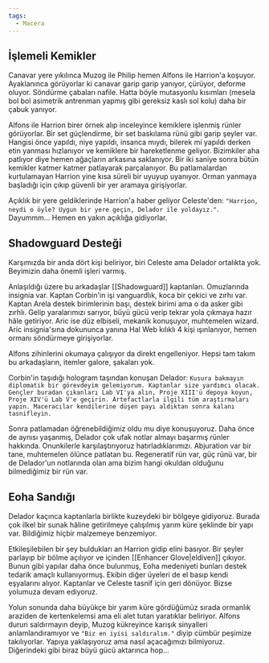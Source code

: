 ```yaml
---  
tags:  
  - Macera  
---  
```

## İşlemeli Kemikler  
Canavar yere yıkılınca Muzog ile Philip hemen Alfons ile Harrion'a koşuyor. Ayaklanınca görüyorlar ki canavar garip garip yanıyor, çürüyor, deforme oluyor. Söndürme çabaları nafile. Hatta böyle mutasyonlu kısımları (mesela bol bol asimetrik antrenman yapmış gibi gereksiz kaslı sol kolu) daha bir çabuk yanıyor.  
  
Alfons ile Harrion birer örnek alıp inceleyince kemiklere işlenmiş rünler görüyorlar. Bir set güçlendirme, bir set baskılama rünü gibi garip şeyler var. Hangisi önce yapıldı, niye yapıldı, insanca mıydı, bilerek mi yapıldı derken etin yanması hızlanıyor ve kemiklere bir hareketlenme geliyor. Bizimkiler aha patlıyor diye hemen ağaçların arkasına saklanıyor. Bir iki saniye sonra bütün kemikler katmer katmer patlayarak parçalanıyor. Bu patlamalardan kurtulamayan Harrion yine kısa süreli bir uyuyup uyanıyor. Orman yanmaya başladığı için çıkıp güvenli bir yer aramaya girişiyorlar.  
  
Açıklık bir yere geldiklerinde Harrion'a haber geliyor Celeste'den: `"Harrion, neydi o öyle? Uygun bir yere geçin, Delador ile yoldayız."`. Dayummm... Hemen en yakın açıklığa gidiyorlar.  
## Shadowguard Desteği  
Karşımızda bir anda dört kişi beliriyor, biri Celeste ama Delador ortalıkta yok. Beyimizin daha önemli işleri varmış.  
  
Anlaşıldığı üzere bu arkadaşlar [[Shadowguard]] kaptanları. Omuzlarında insignia var. Kaptan Corbin'in işi vanguardlık, koca bir çekici ve zırhı var. Kaptan Arela destek birimlerinin başı, destek birimi ama o da asker gibi zırhlı. Gelip yaralarımızı sarıyor, büyü gücü verip tekrar yola çıkmaya hazır hâle getiriyor. Aric ise düz elbiseli, mekanik konuşuyor, muhtemelen wizard. Aric insignia'sına dokununca yanına Hal Web kılıklı 4 kişi ışınlanıyor, hemen ormanı söndürmeye girişiyorlar.  
  
Alfons zihinlerini okumaya çalışıyor da direkt engelleniyor. Hepsi tam takım bu arkadaşların, itemler galore, şakaları yok.  
  
Corbin'in taşıdığı hologram taşından konuşan Delador: `Kusura bakmayın diplomatik bir görevdeyim gelemiyorum. Kaptanlar size yardımcı olacak. Gençler buradan çıkanları Lab VI'ya alın, Proje XIII'ü depoya koyun, Proje XIV'ü Lab V'e geçirin. Artefactlarla ilgili tüm araştırmaları yapın. Maceracılar kendilerine düşen payı aldıktan sonra kalanı tasnifleyin.`  
  
Sonra patlamadan öğrenebildiğimiz oldu mu diye konuşuyoruz. Daha önce de aynısı yaşanmış, Delador çok ufak notlar almayı başarmış rünler hakkında. Onunkilerle karşılaştırıyoruz hatırladıklarımızı. Abjuration var bir tane, muhtemelen ölünce patlatan bu. Regeneratif rün var, güç rünü var, bir de Delador'un notlarında olan ama bizim hangi okuldan olduğunu bilmediğimiz bir rün var.  
## Eoha Sandığı  
Delador kaçınca kaptanlarla birlikte kuzeydeki bir bölgeye gidiyoruz. Burada çok ilkel bir sunak hâline getirilmeye çalışılmış yarım küre şeklinde bir yapı var. Bildiğimiz hiçbir malzemeye benzemiyor.  
  
Etkileşilebilen bir şey buldukları an Harrion gidip elini basıyor. Bir şeyler parlayıp bir bölme açılıyor ve içinden [[Enhancer Glove|eldiven]] çıkıyor. Bunun gibi yapılar daha önce bulunmuş, Eoha medeniyeti bunları destek tedarik amaçlı kullanıyormuş. Ekibin diğer üyeleri de el basıp kendi eşyalarını alıyor. Kaptanlar ve Celeste tasnif için geri dönüyor. Bizse yolumuza devam ediyoruz.  
  
Yolun sonunda daha büyükçe bir yarım küre gördüğümüz sırada ormanlık araziden de kertenkelemsi ama eli alet tutan yaratıklar beliriyor. Alfons durun saldırmayın deyip, Muzog kükreyince karışık sinyalleri anlamlandıramıyor ve `"Biz en iyisi saldıralım."` diyip cümbür peşimize takılıyorlar. Yapıya yaklaşıyoruz ama nasıl açacağımızı bilmiyoruz. Diğerindeki gibi biraz büyü gücü aktarınca hop...